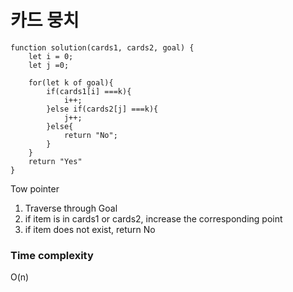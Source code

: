 # 카드 뭉치
```
function solution(cards1, cards2, goal) {
    let i = 0;
    let j =0;
    
    for(let k of goal){
        if(cards1[i] ===k){
            i++;
        }else if(cards2[j] ===k){
            j++;
        }else{
            return "No";
        }
    }
    return "Yes"
}
```

Tow pointer
1. Traverse through Goal 
2. if item is in cards1 or cards2, increase the corresponding point
3. if item does not exist, return No


### Time complexity
O(n)
